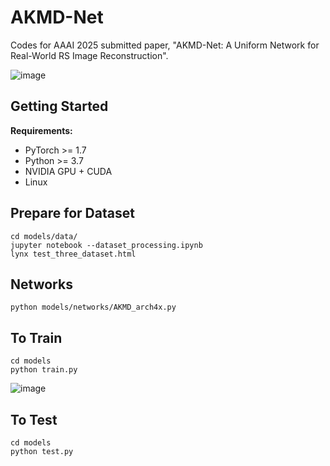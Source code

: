 AKMD-Net
=====
Codes for AAAI 2025 submitted paper, "AKMD-Net: A Uniform Network for Real-World RS Image Reconstruction".

![image](https://github.com/user-attachments/assets/c81d94ba-ee79-4567-b5ec-9e0c996d63fe)

Getting Started
----
**Requirements:**
* PyTorch >= 1.7
* Python >= 3.7
* NVIDIA GPU + CUDA
* Linux
  
Prepare for Dataset
-----
```
cd models/data/
jupyter notebook --dataset_processing.ipynb
lynx test_three_dataset.html
```

Networks
-----
```
python models/networks/AKMD_arch4x.py
```

To Train
-----
```
cd models
python train.py
```
![image](https://github.com/user-attachments/assets/7bf4c420-8633-41ed-bed5-934e301b14ac)

To Test
-----
```
cd models
python test.py
```

